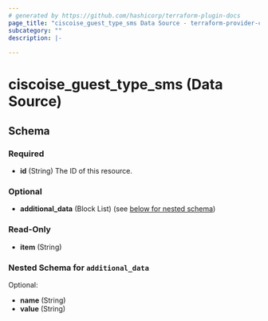 ```yaml
---
# generated by https://github.com/hashicorp/terraform-plugin-docs
page_title: "ciscoise_guest_type_sms Data Source - terraform-provider-ciscoise"
subcategory: ""
description: |-
  
---
```


# ciscoise_guest_type_sms (Data Source)





<!-- schema generated by tfplugindocs -->
## Schema

### Required

- **id** (String) The ID of this resource.

### Optional

- **additional_data** (Block List) (see [below for nested schema](#nestedblock--additional_data))

### Read-Only

- **item** (String)

<a id="nestedblock--additional_data"></a>
### Nested Schema for `additional_data`

Optional:

- **name** (String)
- **value** (String)


